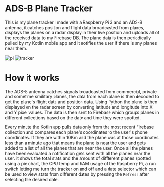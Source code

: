 # ADS-B Plane Tracker

This is my plane tracker I made with a Raspberry Pi 3 and an ADS-B antenna, it catches position and flight data broadcasted from planes, displays the planes on a radar display 
in their live position and uploads all of the received data to my Firebase DB. The plane data is then periodically pulled by my Kotlin mobile app and it notifies the user if there is any planes near them.


![pi](https://github.com/user-attachments/assets/eb424e8b-ef99-47bc-b1db-cc31004c61ce) ![tracker](https://github.com/user-attachments/assets/bfd21ef6-ab31-4d25-a3c9-39923469451d)


# How it works

The ADS-B antenna catches signals broadcasted from commercial, private and sometime smilitary planes, the data from each plane is then decoded to get the plane's flight data and 
position data. Using Python the plane is then displayed on the radar screen by converting latitude and longitude into X and Y pixel values. The data is then sent to Firebase 
which groups planes in different collections based on the date and time they were spotted. 

Every minute the Kotlin app pulls data only from the most recent Firebase collection 
and compares each plane's coordinates to the user's phone coordinates. If they are within 10Km and the plane was at those coordinates less than a minute ago that means the plane 
is near the user and gets added to a list of all the planes that are near the user. Once all the planes have been evaluated a notification gets sent with all the planes near 
the user. it shows the total stats and the amount of diffferent planes spotted using a pie chart, the CPU temp and RAM usage of the Raspberry Pi, a run switch letting me turn the
tracker on and off and a date selector which can be used to view stats from different dates by pressing the `Refresh` after selecting the desired date. 
